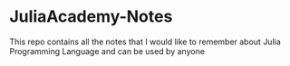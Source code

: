 # JuliaAcademy-Notes
This repo contains all the notes that I would like to remember about Julia Programming Language and can be used by anyone

